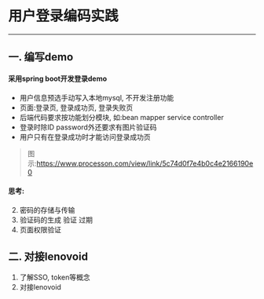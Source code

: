 # 用户登录编码实践

---

## 一. 编写demo

#### 采用spring boot开发登录demo
- 用户信息预选手动写入本地mysql, 不开发注册功能
- 页面:登录页, 登录成功页, 登录失败页
- 后端代码要求按功能划分模块, 如:bean mapper service controller
- 登录时除ID password外还要求有图片验证码
- 用户只有在登录成功时才能访问登录成功页

> 图示:https://www.processon.com/view/link/5c74d0f7e4b0c4e2166190e0

#### 思考: 
2. 密码的存储与传输
3. 验证码的生成 验证 过期
3. 页面权限验证

## 二. 对接lenovoid
1. 了解SSO, token等概念
2. 对接lenovoid
